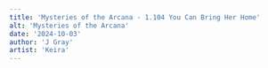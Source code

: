 ```yaml
---
title: 'Mysteries of the Arcana - 1.104 You Can Bring Her Home'
alt: 'Mysteries of the Arcana'
date: '2024-10-03'
author: 'J Gray'
artist: 'Keira'
---
```

